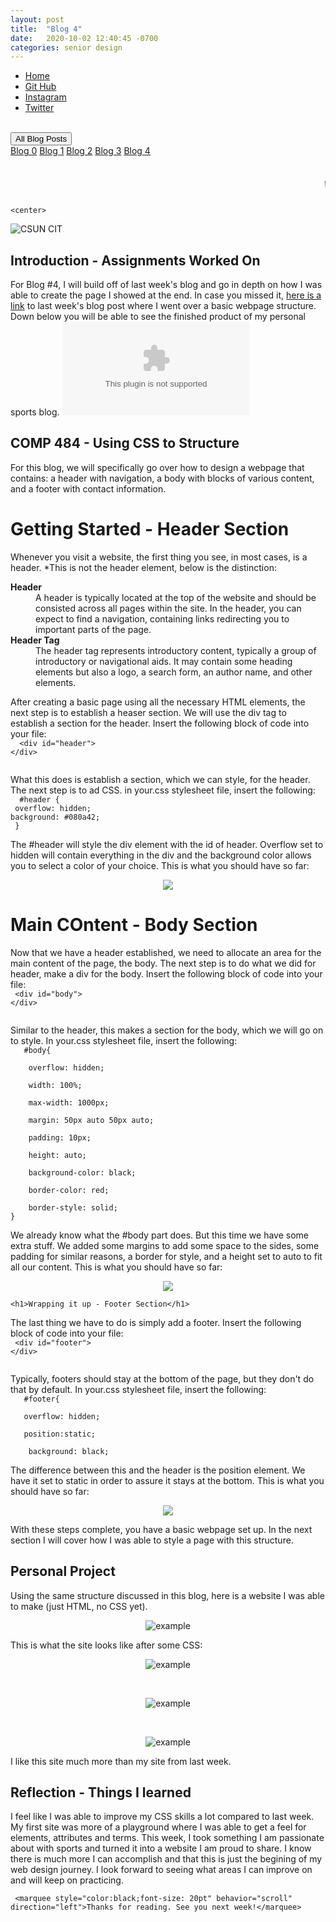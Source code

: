 ```yaml
---
layout: post
title:  "Blog 4"
date:   2020-10-02 12:40:45 -0700
categories: senior design
---
```


<html>



<style>
{% include custom.css %}
</style>

  <title>Blog 4</title>
<body>
<ul class="navbar">
 
  <li class="navbar"><a class="home" href="http://dec98524.github.io/">Home</a></li>
  <li class="navbar"><a href="https://github.com/dec98524/dec98524.github.io">Git Hub</a></li>
  <li class="navbar"><a href="https://www.instagram.com/im.davidcastaneda/">Instagram</a></li>
  <li class="navbar"><a href="https://twitter.com/refilldranks">Twitter</a></li>

</ul>
<br>
<div class="dropdown">
  <button class="dropbtn">All Blog Posts</button>
  <div class="dropdown-content">
    <a href="https://dec98524.github.io/senior/design/2020/08/27/blog-0.html">Blog 0</a>
    <a href="https://dec98524.github.io/senior/design/2020/09/08/blog1.html">Blog 1</a>
    <a href="https://dec98524.github.io/senior/design/2020/09/18/blog2.html">Blog 2</a>
    <a href="https://dec98524.github.io/senior/design/2020/09/25/blog3.html">Blog 3</a>
    <a href="https://dec98524.github.io/senior/design/2020/10/02/blog4.html">Blog 4</a>


  </div>
</div><br>
<br>
<marquee style="color:black;font-size: 20pt" behavior="scroll" direction="left"><i>Welcome to my blog site!</i></marquee>

    <center>
<img src="https://www.csun.edu/ua/2017logos/Seal-CSUN-Horizontal-186.png" alt="CSUN CIT" align="middle">
</center>

<h2>Introduction - Assignments Worked On</h2>

<p>For Blog #4, I will build off of last week's blog and go in depth on how I was able to create the page I showed at the end. In case you missed it, <a style="text-decoration: underline" href="https://dec98524.github.io/senior/design/2020/09/25/blog3.html">here is a link</a> to last week's blog post where I went over a basic webpage structure. Down below you will be able to see the finished product of my personal sports blog.
    <embed
              type="html"
              src="https://davidwebsite2.glitch.me/"
             />
<h2>COMP 484 - Using CSS to Structure</h2> 

      

<p>For this blog, we will specifically go over how to design a webpage that contains: a header with navigation, a body with blocks of various content, and a footer with contact information. </p>


 <h1>Getting Started - Header Section</h1>  

<p>Whenever you visit a website, the first thing you see, in most cases, is a header. *This is not the header element, below is the distinction:</p>
<dl>
  <dt><b>Header</b></dt>
  <dd>A header is typically located at the top of the website and should be consisted across all pages within the site. In the header, you can expect to find a navigation, containing links redirecting you to important parts of the page.     
    </dd>
     <dt><b>Header Tag</b></dt>
  <dd>The header tag represents introductory content, typically a group of introductory or navigational aids. It may contain some heading elements but also a logo, a search form, an author name, and other elements.     
    </dd>
</dl>
<p>After creating a basic page using all the necessary HTML elements, the next step is to establish a heaser section. We will use the div tag to establish a section for the header. Insert the following block of code into your file:
    <br><code>  &lt;div id="header"&gt;<br>&lt;/div&gt; <br> </code><br>
</p>
 
    
<p>What this does is establish a section, which we can style, for the header. The next step is to ad CSS. in your.css stylesheet file, insert the following:
     <br><code>  #header {<br> overflow: hidden; <br>background: #080a42;<br> }<br> </code><br>
    The #header will style the div element with the id of header. Overflow set to hidden will contain everything in the div and the background color allows you to select a color of your choice. This is what you should have so far:
</p>
      <center>
      <img src="https://i.imgur.com/JsLYkQ8.png" align="middle">
</center>

  
   <h1>Main COntent - Body Section</h1>  

<p> Now that we have a header established, we need to allocate an area for the main content of the page, the body. The next step is to do what we did for header, make a div for the body. Insert the following block of code into your file: 
     <br><code> &lt;div id="body"&gt;<br>&lt;/div&gt; <br> </code><br></p>
     <p>Similar to the header, this makes a section for the body, which we will go on to style. In your.css stylesheet file, insert the following:
     <br><code>   #body{<br>
    overflow: hidden;<br>
    width: 100%;<br>
    max-width: 1000px;<br>
    margin: 50px auto 50px auto;<br>
    padding: 10px;<br>
    height: auto;<br>
    background-color: black;<br>
    border-color: red;<br>
    border-style: solid;<br>}<br> </code><br>
   We already know what the #body part does. But this time we have some extra stuff. We added some margins to add some space to the sides, some padding for similar reasons, a border for style, and a height set to auto to fit all our content. This is what you should have so far:
</p>
      <center>
      <img src="https://i.imgur.com/k8j4wBF.png" align="middle">
</center>

    <h1>Wrapping it up - Footer Section</h1>  

<p>The last thing we have to do is simply add a footer. Insert the following block of code into your file: 
     <br><code> &lt;div id="footer"&gt;<br>&lt;/div&gt; <br> </code><br></p>
     <p>Typically, footers should stay at the bottom of the page, but they don't do that by default. In your.css stylesheet file, insert the following:
     <br><code>   #footer{<br>
   overflow: hidden;<br>
   position:static;<br>
    background: black;<br> </code><br>
   The difference between this and the header is the position element. We have it set to static in order to assure it stays at the bottom. This is what you should have so far:
</p>
      <center>
      <img src="https://i.imgur.com/p8SfzuL.png">
</center>
<p>With these steps complete, you have a basic webpage set up. In the next section I will cover how I was able to style a page with this structure.</p>

<h2>Personal Project</h2>
<p>Using the same structure discussed in this blog, here is a website I was able to make (just HTML, no CSS yet).</p>

<center>
      <img src="https://i.imgur.com/Rg8TG8B.png" alt="example" align="middle">
</center>
 
 <p>This is what the site looks like after some CSS:</p>
 
 <center>
      <img src="https://i.imgur.com/XTjBS5C.png" alt="example" align="middle">
</center>
 <p>&nbsp;</p>

<center>
      <img src="https://i.imgur.com/4ug0w0H.png" alt="example" align="middle">
</center>
 <p>&nbsp;</p>

<center>
      <img src="https://i.imgur.com/nMfQiGW.png" alt="example" align="middle">
</center>

<p> I like this site much more than my site from last week.</p>
 
 
<h2>Reflection - Things I learned</h2>
<p>I feel like I was able to improve my CSS skills a lot compared to last week. My first site was more of a playground where I was able to get a feel for elements, attributes and terms. This week, I took something I am passionate about with sports and turned it into a website I am proud to share. I know there is much more I can accomplish and that this is just the begining of my web design journey. I look forward to seeing what areas I can improve on and will keep on practicing. </p>
 
 
     <marquee style="color:black;font-size: 20pt" behavior="scroll" direction="left">Thanks for reading. See you next week!</marquee>
</body>
</html>


